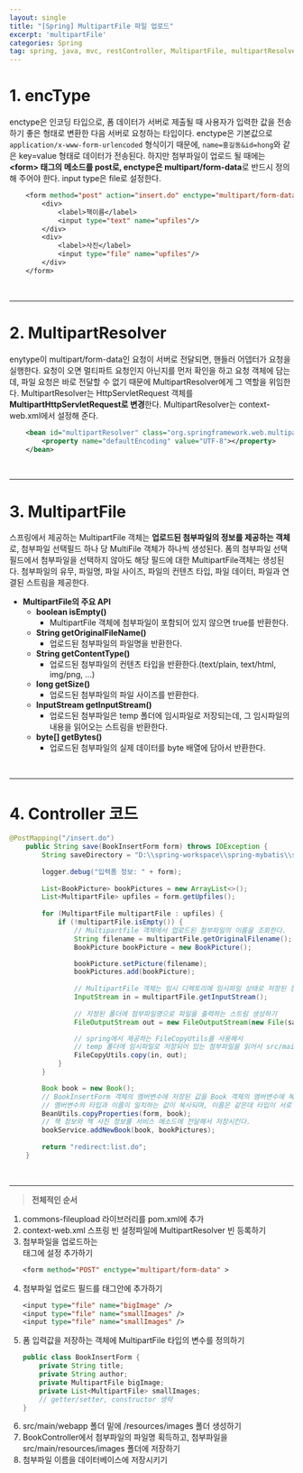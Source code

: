```yaml
---
layout: single
title: "[Spring] MultipartFile 파일 업로드"
excerpt: 'multipartFile'
categories: Spring
tag: spring, java, mvc, restController, MultipartFile, multipartResolver
---
```


# 1. encType
enctype은 인코딩 타입으로, 폼 데이터가 서버로 제출될 때 사용자가 입력한 값을 전송하기 좋은 형태로 변환한 다음 서버로 요청하는 타입이다. enctype은 기본값으로 `application/x-www-form-urlencoded` 형식이기 때문에, `name=홍길동&id=hong`와 같은 key=value 형태로 데이터가 전송된다. 하지만 첨부파일이 업로드 될 때에는 **\<form> 태그의 메소드를 post로, enctype은 multipart/form-data**로 반드시 정의해 주어야 한다. input type은 file로 설정한다.

```jsp
    <form method="post" action="insert.do" enctype="multipart/form-data">
        <div>
            <label>책이름</label>
            <input type="text" name="upfiles"/> 
        </div>
        <div>
            <label>사진</label>
            <input type="file" name="upfiles"/>
        </div>
    </form>
```
<br>

---

# 2. MultipartResolver
enytype이 multipart/form-data인 요청이 서버로 전달되면, 핸들러 어뎁터가 요청을 실행한다. 요청이 오면 멀티파트 요청인지 아닌지를 먼저 확인을 하고 요청 객체에 담는데, 파일 요청은 바로 전달할 수 없기 때문에 MultipartResolver에게 그 역할을 위임한다. MultipartResolver는 HttpServletRequest 객체를 **MultipartHttpServletRequest로 변경**한다. MultipartResolver는 context-web.xml에서 설정해 준다.

```xml
    <bean id="multipartResolver" class="org.springframework.web.multipart.commons.CommonsMultipartResolver">
        <property name="defaultEncoding" value="UTF-8"></property>
    </bean>
```
<br>

---

# 3. MultipartFile
스프링에서 제공하는 MultipartFile 객체는 **업로드된 첨부파일의 정보를 제공하는 객체**로, 첨부파일 선택필드 하나 당 MultiFile 객체가 하나씩 생성된다. 폼의 첨부파일 선택 필드에서 첨부파일을 선택하지 않아도 해당 필드에 대한 MultipartFile객체는 생성된다. 첨부파일의 유무, 파일명, 파일 사이즈, 파일의 컨텐츠 타입, 파일 데이터, 파일과 연결된 스트림을 제공한다.

- **MultipartFile의 주요 API**
	- **boolean isEmpty()**
        - MultipartFile 객체에 첨부파일이 포함되어 있지 않으면 true를 반환한다.
    - **String getOriginalFileName()**
        - 업로드된 첨부파일의 파일명을 반환한다.
    - **String getContentType()**
        - 업로드된 첨부파일의 컨텐츠 타입을 반환한다.(text/plain, text/html, img/png, ...)
    - **long getSize()**
        - 업로드된 첨부파일의 파일 사이즈를 반환한다.
    - **InputStream getInputStream()**
        - 업로드된 첨부파일은 temp 폴더에 임시파일로 저장되는데, 그 임시파일의 내용을 읽어오는 스트림을 반환한다.
    - **byte[] getBytes()**
        - 업로드된 첨부파일의 실제 데이터를 byte 배열에 담아서 반환한다.

<br>

---

# 4. Controller 코드
```java
@PostMapping("/insert.do")
    public String save(BookInsertForm form) throws IOException {
        String saveDirectory = "D:\\spring-workspace\\spring-mybatis\\src\\main\\webapp\\resources\\images";
        
        logger.debug("입력폼 정보: " + form);
        
        List<BookPicture> bookPictures = new ArrayList<>();
        List<MultipartFile> upfiles = form.getUpfiles();
        
        for (MultipartFile multipartFile : upfiles) {
            if (!multipartFile.isEmpty()) {		
                // Multipartfile 객체에서 업로드된 첨부파일의 이름을 조회한다.
                String filename = multipartFile.getOriginalFilename();
                BookPicture bookPicture = new BookPicture();

                bookPicture.setPicture(filename);
                bookPictures.add(bookPicture);
                
                // MultipartFile 객체는 임시 디렉토리에 임시파일 상태로 저장된 첨부파일을 읽어오는 스트림을 제공한다.
                InputStream in = multipartFile.getInputStream();
                
                // 지정된 폴더에 첨부파일명으로 파일을 출력하는 스트림 생성하기
                FileOutputStream out = new FileOutputStream(new File(saveDirectory, filename));

                // spring에서 제공하는 FileCopyUtils를 사용해서
                // temp 폴더에 임시파일로 저장되어 있는 첨부파일을 읽어서 src/main/resources/images 폴더로 복사한다.
                FileCopyUtils.copy(in, out);
            }
        }

        Book book = new Book();
		// BookInsertForm 객체의 멤버변수에 저장된 값을 Book 객체의 멤버변수에 복사한다.
		// 멤버변수의 타입과 이름이 일치하는 값이 복사되며, 이름은 같은데 타입이 서로 다르면 예외가 발생한다.
		BeanUtils.copyProperties(form, book);
		// 책 정보와 책 사진 정보를 서비스 메소드에 전달해서 저장시킨다.
		bookService.addNewBook(book, bookPictures);		
		
		return "redirect:list.do";
    }
```
<br>

---

> **전체적인 순서**
1. commons-fileupload 라이브러리를 pom.xml에 추가
2. context-web.xml 스프링 빈 설정파일에  MultipartResolver 빈 등록하기
3. 첨부파일을 업로드하는 <form /> 태그에 설정 추가하기
    ```jsp
    <form method="POST" enctype="multipart/form-data" >
    ```
4. 첨부파일 업로드 필드를 <form /> 태그안에 추가하기
    ```jsp
    <input type="file" name="bigImage" />
    <input type="file" name="smallImages" />
    <input type="file" name="smallImages" />
    ```
5. 폼 입력값을 저장하는 객체에 MultipartFile 타입의 변수를 정의하기
    ```java
    public class BookInsertForm {
        private String title;
        private String author;
        private MultipartFile bigImage;
        private List<MultipartFile> smallImages;
        // getter/setter, constructor 생략
    }
    ```
6. src/main/webapp 폴더 밑에 /resources/images 폴더 생성하기
7. BookController에서 첨부파일의 파일명 획득하고, 첨부파일을 src/main/resources/images 폴더에 저장하기
8. 첨부파일 이름을 데이터베이스에 저장시키기
